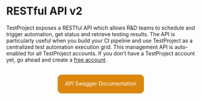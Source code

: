 # RESTful API v2

TestProject exposes a RESTful API which allows R&D teams to schedule and trigger automation, get status and retrieve testing results. The API is particularly useful when you build your CI pipeline and use TestProject as a centralized test automation execution grid. This management API is auto-enabled for all TestProject accounts. If you don’t have a TestProject account yet, go ahead and create a [free account](https://testproject.io/).

<br/>
<div style="width:230px;margin:auto;">
<a href="https://api.testproject.io/docs/v2/" target="_blank">
<svg width="230" height="50" xmlns="http://www.w3.org/2000/svg">
    <rect x="0" y="0" width="100%" height="100%" fill="#db870f" rx="10" />
    <text x="50%" y="50%" dominant-baseline="middle" fill="white" text-anchor="middle" font-family="Inherit">API Swagger Documentation</text>
</svg>
</a>
</div>